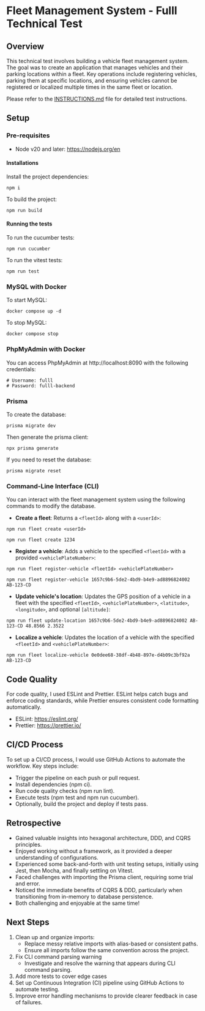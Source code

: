 # Fleet Management System - Fulll Technical Test

## Overview

This technical test involves building a vehicle fleet management system. The goal was to create an application that manages vehicles and their parking locations within a fleet. Key operations include registering vehicles, parking them at specific locations, and ensuring vehicles cannot be registered or localized multiple times in the same fleet or location.

Please refer to the [INSTRUCTIONS.md](INSTRUCTIONS.md) file for detailed test instructions.

## Setup

### Pre-requisites

- Node v20 and later: https://nodejs.org/en

#### Installations

Install the project dependencies:
```shell
npm i
```

To build the project:
```shell
npm run build
```

#### Running the tests

To run the cucumber tests:
```shell
npm run cucumber
```

To run the vitest tests:
```shell
npm run test
```

### MySQL with Docker

To start MySQL:
```shell
docker compose up -d
```

To stop MySQL:
```shell
docker compose stop
```

### PhpMyAdmin with Docker

You can access PhpMyAdmin at http://localhost:8090 with the following credentials:
```shell
# Username: fulll
# Password: fulll-backend
```

### Prisma

To create the database:
```shell
prisma migrate dev
```

Then generate the prisma client:
```shell
npx prisma generate
```

If you need to reset the database:
```shell
prisma migrate reset
```

### Command-Line Interface (CLI)

You can interact with the fleet management system using the following commands to modify the database.

- **Create a fleet**: Returns a `<fleetId>` along with a `<userId>`:
```shell
npm run fleet create <userId>
```
```shell
npm run fleet create 1234
```

- **Register a vehicle**: Adds a vehicle to the specified `<fleetId>` with a provided `<vehiclePlateNumber>`:
```shell
npm run fleet register-vehicle <fleetId> <vehiclePlateNumber>
```
```shell
npm run fleet register-vehicle 1657c9b6-5de2-4bd9-b4e9-ad8896824002 AB-123-CD
```

- **Update vehicle's location**: Updates the GPS position of a vehicle in a fleet with the specified `<fleetId>`, `<vehiclePlateNumber>`, `<latitude>`, `<longitude>`, and optional `[altitude]`:
```shell
npm run fleet update-location 1657c9b6-5de2-4bd9-b4e9-ad8896824002 AB-123-CD 48.8566 2.3522
```

- **Localize a vehicle**: Updates the location of a vehicle with the specified `<fleetId>` and `<vehiclePlateNumber>`:
```shell
npm run fleet localize-vehicle 0e0dee68-38df-4b48-897e-d4b09c3bf92a AB-123-CD
```

## Code Quality

For code quality, I used ESLint and Prettier. ESLint helps catch bugs and enforce coding standards, while Prettier ensures consistent code formatting automatically.
- ESLint: https://eslint.org/
- Prettier: https://prettier.io/

## CI/CD Process

To set up a CI/CD process, I would use GitHub Actions to automate the workflow. Key steps include:
- Trigger the pipeline on each push or pull request.
- Install dependencies (npm ci).
- Run code quality checks (npm run lint).
- Execute tests (npm test and npm run cucumber).
- Optionally, build the project and deploy if tests pass.

## Retrospective
- Gained valuable insights into hexagonal architecture, DDD, and CQRS principles.
- Enjoyed working without a framework, as it provided a deeper understanding of configurations.
- Experienced some back-and-forth with unit testing setups, initially using Jest, then Mocha, and finally settling on Vitest.
- Faced challenges with importing the Prisma client, requiring some trial and error.
- Noticed the immediate benefits of CQRS & DDD, particularly when transitioning from in-memory to database persistence.
- Both challenging and enjoyable at the same time!

## Next Steps
1. Clean up and organize imports:
   - Replace messy relative imports with alias-based or consistent paths.
   - Ensure all imports follow the same convention across the project.
2. Fix CLI command parsing warning
    - Investigate and resolve the warning that appears during CLI command parsing.
3. Add more tests to cover edge cases
4. Set up Continuous Integration (CI) pipeline using GitHub Actions to automate testing.
5. Improve error handling mechanisms to provide clearer feedback in case of failures.
